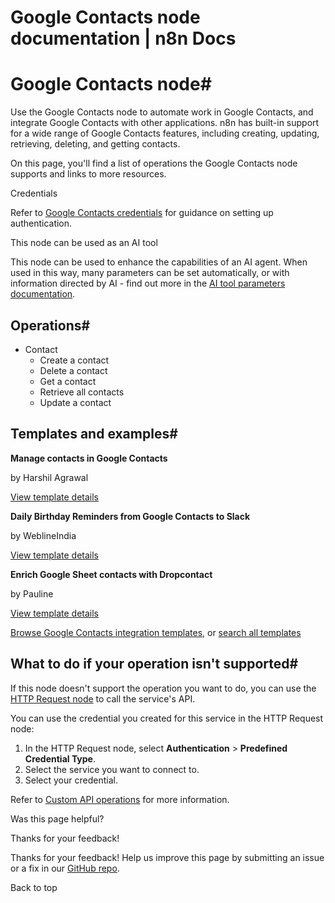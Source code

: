 # Google Contacts node documentation | n8n Docs

[ ](https://github.com/n8n-io/n8n-docs/edit/main/docs/integrations/builtin/app-nodes/n8n-nodes-base.googlecontacts.md "Edit this page")

# Google Contacts node#

Use the Google Contacts node to automate work in Google Contacts, and integrate Google Contacts with other applications. n8n has built-in support for a wide range of Google Contacts features, including creating, updating, retrieving, deleting, and getting contacts. 

On this page, you'll find a list of operations the Google Contacts node supports and links to more resources.

Credentials

Refer to [Google Contacts credentials](../../credentials/google/) for guidance on setting up authentication. 

This node can be used as an AI tool

This node can be used to enhance the capabilities of an AI agent. When used in this way, many parameters can be set automatically, or with information directed by AI - find out more in the [AI tool parameters documentation](../../../../advanced-ai/examples/using-the-fromai-function/).

## Operations#

  * Contact
    * Create a contact
    * Delete a contact
    * Get a contact
    * Retrieve all contacts
    * Update a contact

## Templates and examples#

**Manage contacts in Google Contacts**

by Harshil Agrawal

[View template details](https://n8n.io/workflows/637-manage-contacts-in-google-contacts/)

**Daily Birthday Reminders from Google Contacts to Slack**

by WeblineIndia

[View template details](https://n8n.io/workflows/2731-daily-birthday-reminders-from-google-contacts-to-slack/)

**Enrich Google Sheet contacts with Dropcontact**

by Pauline

[View template details](https://n8n.io/workflows/1304-enrich-google-sheet-contacts-with-dropcontact/)

[Browse Google Contacts integration templates](https://n8n.io/integrations/google-contacts/), or [search all templates](https://n8n.io/workflows/)

## What to do if your operation isn't supported#

If this node doesn't support the operation you want to do, you can use the [HTTP Request node](../../core-nodes/n8n-nodes-base.httprequest/) to call the service's API.

You can use the credential you created for this service in the HTTP Request node: 

  1. In the HTTP Request node, select **Authentication** > **Predefined Credential Type**.
  2. Select the service you want to connect to.
  3. Select your credential.

Refer to [Custom API operations](../../../custom-operations/) for more information.

Was this page helpful? 

Thanks for your feedback! 

Thanks for your feedback! Help us improve this page by submitting an issue or a fix in our [GitHub repo](https://github.com/n8n-io/n8n-docs). 

Back to top